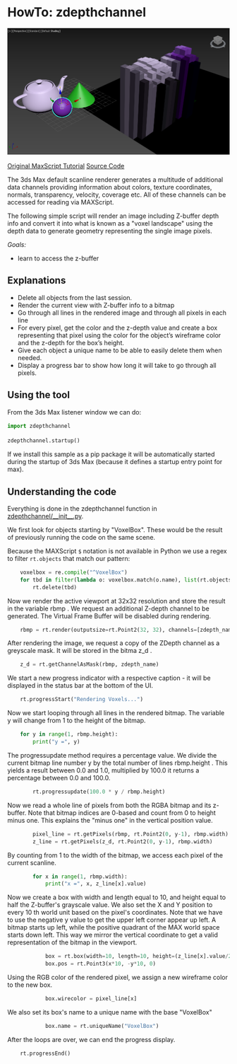 # HowTo: zdepthchannel

![ZDpeth](doc/ZDepth.png)

[Original MaxScript Tutorial](https://help.autodesk.com/view/3DSMAX/2020/ENU/?guid=GUID-3667A33C-E3E4-4F39-A480-3713240838F1)
[Source Code](zdepthchannel/__init__.py)

The 3ds Max default scanline renderer generates a multitude of additional data
channels providing information about colors, texture coordinates, normals,
transparency, velocity, coverage etc. All of these channels can be accessed for
reading via MAXScript.

The following simple script will render an image including Z-buffer depth info
and convert it into what is known as a "voxel landscape" using the depth data
to generate geometry representing the single image pixels.

*Goals:* 
- learn to access the z-buffer

## Explanations

- Delete all objects from the last session.
- Render the current view with Z-buffer info to a bitmap
- Go through all lines in the rendered image and through all pixels in each line
- For every pixel, get the color and the z-depth value and create a box representing that pixel using the color for the object’s wireframe color and the z-depth for the box’s height.
- Give each object a unique name to be able to easily delete them when needed.
- Display a progress bar to show how long it will take to go through all pixels.

## Using the tool

From the 3ds Max listener window we can do:

```python
import zdepthchannel

zdepthchannel.startup()
```

If we install this sample as a pip package it will be automatically
started during the startup of 3ds Max (because it defines a startup
entry point for max).

## Understanding the code

Everything is done in the zdepthchannel function in [zdepthchannel/\_\_init\_\_.py](zdepthchannel/__init__.py).

We first look for objects starting by "VoxelBox". These would be the result
of previously running the code on the same scene.

Because the MAXScript `$` notation is not available in Python we use
a regex to filter `rt.objects` that match our pattern:

```python
    voxelbox = re.compile("^VoxelBox")
    for tbd in filter(lambda o: voxelbox.match(o.name), list(rt.objects)):
        rt.delete(tbd)
```

Now we render the active viewport at 32x32 resolution and store the result in
the variable rbmp . We request an additional Z-depth channel to be generated.
The Virtual Frame Buffer will be disabled during rendering.

```python
    rbmp = rt.render(outputsize=rt.Point2(32, 32), channels=[zdepth_name], vfb=False)
```

After rendering the image, we request a copy of the ZDepth channel as a
greyscale mask. It will be stored in the bitma z\_d .

```python
    z_d = rt.getChannelAsMask(rbmp, zdepth_name)
```

We start a new progress indicator with a respective caption - it will be
displayed in the status bar at the bottom of the UI.

```python
    rt.progressStart("Rendering Voxels...")
```

Now we start looping through all lines in the rendered bitmap. The variable y
will change from 1 to the height of the bitmap.

```python
    for y in range(1, rbmp.height):
        print("y =", y)
```

The progressupdate method requires a percentage value. We divide the current
bitmap line number y by the total number of lines rbmp.height . This yields a
result between 0.0 and 1.0, multiplied by 100.0 it returns a percentage between
0.0 and 100.0.

```python
        rt.progressupdate(100.0 * y / rbmp.height)
```

Now we read a whole line of pixels from both the RGBA bitmap and its z-buffer.
Note that bitmap indices are 0-based and count from 0 to height minus one. This
explains the "minus one" in the vertical position value.

```python
        pixel_line = rt.getPixels(rbmp, rt.Point2(0, y-1), rbmp.width)
        z_line = rt.getPixels(z_d, rt.Point2(0, y-1), rbmp.width)
```

By counting from 1 to the width of the bitmap, we access each pixel of the
current scanline.

```python
        for x in range(1, rbmp.width):
            print("x =", x, z_line[x].value)
```

Now we create a box with width and length equal to 10, and height equal to half
the Z-buffer's grayscale value. We also set the X and Y position to every 10 th
world unit based on the pixel's coordinates. Note that we have to use the
negative y value to get the upper left corner appear up left. A bitmap starts
up left, while the positive quadrant of the MAX world space starts down left.
This way we mirror the vertical coordinate to get a valid representation of the
bitmap in the viewport.

```python
            box = rt.box(width=10, length=10, height=(z_line[x].value/2))
            box.pos = rt.Point3(x*10, -y*10, 0)
```

Using the RGB color of the rendered pixel, we assign a new wireframe color to
the new box.

```python
            box.wirecolor = pixel_line[x]
```

We also set its box's name to a unique name with the base "VoxelBox"

```python
            box.name = rt.uniqueName("VoxelBox")
```

After the loops are over, we can end the progress display.

```python
    rt.progressEnd()
```
